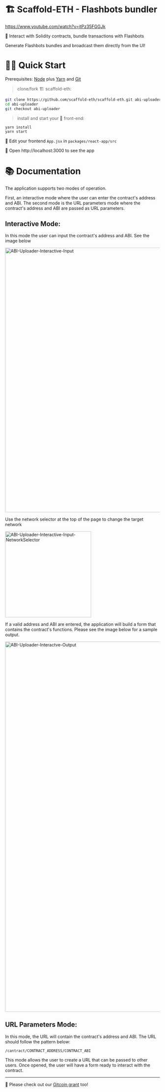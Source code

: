 # 🏗 Scaffold-ETH - Flashbots bundler

https://www.youtube.com/watch?v=itPz35FGGJk

🧪 Interact with Solidity contracts, bundle transactions with Flashbots

Generate Flashbots bundles and broadcast them directly from the UI!

# 🏄‍♂️ Quick Start

Prerequisites: [Node](https://nodejs.org/en/download/) plus [Yarn](https://classic.yarnpkg.com/en/docs/install/) and [Git](https://git-scm.com/downloads)

> clone/fork 🏗 scaffold-eth:

```bash
git clone https://github.com/scaffold-eth/scaffold-eth.git abi-uploader
cd abi-uploader
git checkout abi-uploader
```

> install and start your 👷‍ front-end:

```bash
yarn install
yarn start
```

📝 Edit your frontend `App.jsx` in `packages/react-app/src`

📱 Open http://localhost:3000 to see the app

# 📚 Documentation

The application supports two modes of operation.

First, an interactive mode where the user can enter the contract's address and ABI. The second mode is the URL parameters mode where the contract's address and ABI are passed as URL parameters.

## Interactive Mode:

In this mode the user can input the contract's address and ABI. See the image below

<img width="862" alt="ABI-Uploader-Interactive-Input" src="https://user-images.githubusercontent.com/17074344/142741685-3fe47a91-063b-41ef-8865-ae887b7c3600.png">

Use the network selector at the top of the page to change the target network

<img width="280" alt="ABI-Uploader-Interactive-Input-NetworkSelector" src="https://user-images.githubusercontent.com/17074344/142741692-d4d0db8a-7c47-4553-929c-77534816f51e.png">

If a valid address and ABI are entered, the application will build a form that contains the contract's functions. Please see the image below for a sample output.

<img width="1206" alt="ABI-Uploader-Interactve-Output" src="https://user-images.githubusercontent.com/17074344/142741696-c9e0e85a-0635-47ee-b8da-45989c31e9ff.png">

## URL Parameters Mode:

In this mode, the URL will contain the contract's address and ABI. The URL should follow the pattern below:

```
/cantract/CONTRACT_ADDRESS/CONTRACT_ABI
```

This mode allows the user to create a URL that can be passed to other users. Once opened, the user will have a form ready to interact with the contract.

---

🙏 Please check out our [Gitcoin grant](https://gitcoin.co/grants/2851/scaffold-eth) too!

